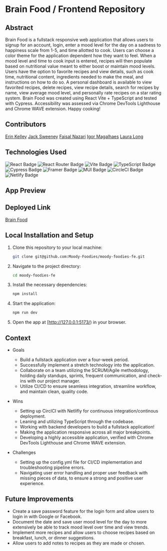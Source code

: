 
# Brain Food / Frontend Repository

## Abstract
Brain Food is a fullstack responsive web application that allows users to signup for an account, login, enter a mood level for the day on a sadness to happiness scale from 1-5, and time allotted to cook. Users can choose a color theme for the application dependent how they want to feel. When a mood level and time to cook input is entered, recipes will then populate based on nutritional value meant to either boost or maintain mood levels. Users have the option to favorite recipes and view details, such as cook time, nutritional content, ingredients needed to make the meal, and instructions on how to do so. A personal dashboard is available to view favorited recipes, delete recipes, view recipe details, search for recipes by name, view average mood level, and personally rate recipes on a star rating system. Brain Food was created using React Vite + TypeScript and tested with Cypress. Accessibility was assessed via Chrome DevTools Lighthouse and Chrome WAVE extension. Happy cooking! 

## Contributors
[Erin Kelley](https://github.com/kelleyej) [Jack Sweeney](https://github.com/JackCSweeney) [Faisal Nazari](https://github.com/mfaisalnazari) [Igor Magalhaes](https://github.com/IgorrMagalhaess) [Laura Long](https://github.com/lalonggone/)

## Technologies Used
![React Badge](https://img.shields.io/badge/React-61DAFB?logo=react&logoColor=000&style=flat) ![React Router Badge](https://img.shields.io/badge/React%20Router-CA4245?logo=reactrouter&logoColor=fff&style=flat) ![Vite Badge](https://img.shields.io/badge/Vite-646CFF?logo=vite&logoColor=fff&style=flat) ![TypeScript Badge](https://img.shields.io/badge/TypeScript-3178C6?logo=typescript&logoColor=fff&style=flat) ![Cypress Badge](https://img.shields.io/badge/Cypress-69D3A7?logo=cypress&logoColor=fff&style=flat) ![Framer Badge](https://img.shields.io/badge/Framer-05F?logo=framer&logoColor=fff&style=flat) ![MUI Badge](https://img.shields.io/badge/MUI-007FFF?logo=mui&logoColor=fff&style=flat) ![CircleCI Badge](https://img.shields.io/badge/CircleCI-343434?logo=circleci&logoColor=fff&style=flat) ![Netlify Badge](https://img.shields.io/badge/Netlify-00C7B7?logo=netlify&logoColor=fff&style=flat)

## App Preview

## Deployed Link 
[Brain Food](https://jade-lebkuchen-46144d.netlify.app/)

## Local Installation and Setup
1. Clone this repository to your local machine:
   ```sh
   git clone git@github.com:Moody-Foodies/moody-foodies-fe.git
   ```

2. Navigate to the project directory:
   ```sh
   cd moody-foodies-fe
   ```

3. Install the necessary dependencies:
   ```sh
   npm install
   ```

4. Start the application:
   ```sh
   npm run dev
   ```

5. Open the app at [http://127.0.0.1:5173/) in your browser.

## Context
- Goals
   - Build a fullstack application over a four-week period.
   - Successfully implement a stretch technology into the application. 
   - Collaborate on a team utilizing the SCRUM/Agile methodology, holding daily standups, sprints, frequent communication, and check-ins with our project manager.
   - Utilize CI/CD to ensure seamless integration, streamline workflow, and maintain clean, quality code.
     
- Wins
  - Setting up CirclCI with Netlifly for continuous integration/continous deployment.
  - Leaning and utilizing TypeScript through the codebase.
  - Working with backend developers to build a fullstack application!
  - Making the application responsive across all major breakpoints.
  - Developing a highly accessible application, verified with Chrome DevTools Lighthouse and Chrome WAVE extension.
     
- Challenges
  - Setting up the config.yml file for CI/CD implementation and troubleshooting pipeline errors. 
  - Navigating user error handling and proper user feedback with missing pieces of data, to ensure a strong and positive user experience. 

## Future Improvements 
- Create a save password feature for the login form and allow users to login in with Google or Facebook.
- Document the date and save user mood level for the day to more extensively be able to track mood level over time and view trends.
- Implement more recipes and allow users to choose recipes based on breakfast, lunch, or dinner suggestions.
- Allow users to add notes to recipes as they are made or chosen. 
